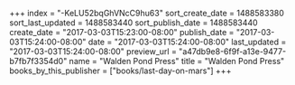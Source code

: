 +++
index = "-KeLU52bqGhVNcC9hu63"
sort_create_date = 1488583380
sort_last_updated = 1488583440
sort_publish_date = 1488583440
create_date = "2017-03-03T15:23:00-08:00"
publish_date = "2017-03-03T15:24:00-08:00"
date = "2017-03-03T15:24:00-08:00"
last_updated = "2017-03-03T15:24:00-08:00"
preview_url = "a47db9e8-6f9f-a13e-9477-b7fb7f3354d0"
name = "Walden Pond Press"
title = "Walden Pond Press"
books_by_this_publisher = ["books/last-day-on-mars"]
+++
